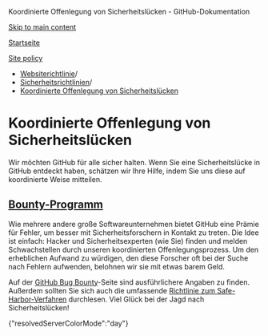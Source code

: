 Koordinierte Offenlegung von Sicherheitslücken - GitHub-Dokumentation

[Skip to main content](#main-content)

[Startseite](/de)

[Site policy](/de/site-policy)

* [Websiterichtlinie](/de/site-policy)/
* [Sicherheitsrichtlinien](/de/site-policy/security-policies)/
* [Koordinierte Offenlegung von Sicherheitslücken](/de/site-policy/security-policies/coordinated-disclosure-of-security-vulnerabilities)

Koordinierte Offenlegung von Sicherheitslücken
==========

Wir möchten GitHub für alle sicher halten. Wenn Sie eine Sicherheitslücke in GitHub entdeckt haben, schätzen wir Ihre Hilfe, indem Sie uns diese auf koordinierte Weise mitteilen.

[Bounty-Programm](#bounty-program)
----------

Wie mehrere andere große Softwareunternehmen bietet GitHub eine Prämie für Fehler, um besser mit Sicherheitsforschern in Kontakt zu treten. Die Idee ist einfach: Hacker und Sicherheitsexperten (wie Sie) finden und melden Schwachstellen durch unseren koordinierten Offenlegungsprozess. Um den erheblichen Aufwand zu würdigen, den diese Forscher oft bei der Suche nach Fehlern aufwenden, belohnen wir sie mit etwas barem Geld.

Auf der [GitHub Bug Bounty](https://bounty.github.com)-Seite sind ausführlichere Angaben zu finden. Außerdem sollten Sie sich auch die umfassende [Richtlinie zum Safe-Harbor-Verfahren](/de/site-policy/security-policies/github-bug-bounty-program-legal-safe-harbor) durchlesen. Viel Glück bei der Jagd nach Sicherheitslücken!

{"resolvedServerColorMode":"day"}
